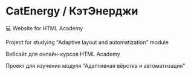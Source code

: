 # CatEnergy / КэтЭнерджи
💻 Website for HTML Academy

Project for studying "Adaptive layout and automatization" module

Вебсайт для онлайн-курсов HTML Academy

Проект для изучения модуля "Адаптивная вёрстка и автоматизация"
